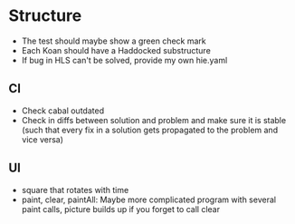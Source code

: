 # Structure

* The test should maybe show a green check mark
* Each Koan should have a Haddocked substructure
* If bug in HLS can't be solved, provide my own hie.yaml

## CI

* Check cabal outdated
* Check in diffs between solution and problem and make sure it is stable (such that every fix in a solution gets propagated to the problem and vice versa)

## UI

* square that rotates with time
* paint, clear, paintAll: Maybe more complicated program with several paint calls, picture builds up if you forget to call clear
